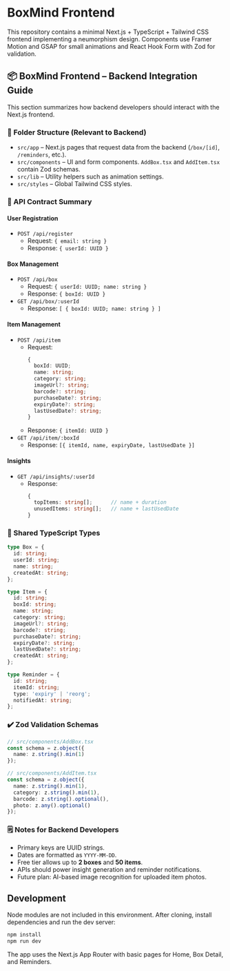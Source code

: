 # BoxMind Frontend

This repository contains a minimal Next.js + TypeScript + Tailwind CSS frontend implementing a neumorphism design. Components use Framer Motion and GSAP for small animations and React Hook Form with Zod for validation.

## 📦 BoxMind Frontend – Backend Integration Guide

This section summarizes how backend developers should interact with the Next.js frontend.

### 🧩 Folder Structure (Relevant to Backend)

- `src/app` – Next.js pages that request data from the backend (`/box/[id]`, `/reminders`, etc.).
- `src/components` – UI and form components. `AddBox.tsx` and `AddItem.tsx` contain Zod schemas.
- `src/lib` – Utility helpers such as animation settings.
- `src/styles` – Global Tailwind CSS styles.

### 🔗 API Contract Summary

#### User Registration
- `POST /api/register`
  - Request: `{ email: string }`
  - Response: `{ userId: UUID }`

#### Box Management
- `POST /api/box`
  - Request: `{ userId: UUID; name: string }`
  - Response: `{ boxId: UUID }`
- `GET /api/box/:userId`
  - Response: `[ { boxId: UUID; name: string } ]`

#### Item Management
- `POST /api/item`
  - Request:
    ```ts
    {
      boxId: UUID;
      name: string;
      category: string;
      imageUrl?: string;
      barcode?: string;
      purchaseDate?: string;
      expiryDate?: string;
      lastUsedDate?: string;
    }
    ```
  - Response: `{ itemId: UUID }`
- `GET /api/item/:boxId`
  - Response: `[{ itemId, name, expiryDate, lastUsedDate }]`

#### Insights
- `GET /api/insights/:userId`
  - Response:
    ```ts
    {
      topItems: string[];      // name + duration
      unusedItems: string[];   // name + lastUsedDate
    }
    ```

### 🧾 Shared TypeScript Types

```ts
type Box = {
  id: string;
  userId: string;
  name: string;
  createdAt: string;
};

type Item = {
  id: string;
  boxId: string;
  name: string;
  category: string;
  imageUrl?: string;
  barcode?: string;
  purchaseDate?: string;
  expiryDate?: string;
  lastUsedDate?: string;
  createdAt: string;
};

type Reminder = {
  id: string;
  itemId: string;
  type: 'expiry' | 'reorg';
  notifiedAt: string;
};
```

### ✔️ Zod Validation Schemas

```ts
// src/components/AddBox.tsx
const schema = z.object({
  name: z.string().min(1)
});

// src/components/AddItem.tsx
const schema = z.object({
  name: z.string().min(1),
  category: z.string().min(1),
  barcode: z.string().optional(),
  photo: z.any().optional()
});
```

### 🗒️ Notes for Backend Developers

- Primary keys are UUID strings.
- Dates are formatted as `YYYY-MM-DD`.
- Free tier allows up to **2 boxes** and **50 items**.
- APIs should power insight generation and reminder notifications.
- Future plan: AI-based image recognition for uploaded item photos.

## Development

Node modules are not included in this environment. After cloning, install dependencies and run the dev server:

```bash
npm install
npm run dev
```

The app uses the Next.js App Router with basic pages for Home, Box Detail, and Reminders.
